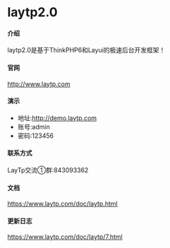 # laytp2.0

#### 介绍
laytp2.0是基于ThinkPHP6和Layui的极速后台开发框架！

#### 官网
http://www.laytp.com

#### 演示
- 地址:http://demo.laytp.com
- 账号:admin
- 密码:123456

#### 联系方式
LayTp交流①群:843093362

#### 文档
https://www.laytp.com/doc/laytp.html

#### 更新日志
https://www.laytp.com/doc/laytp/7.html